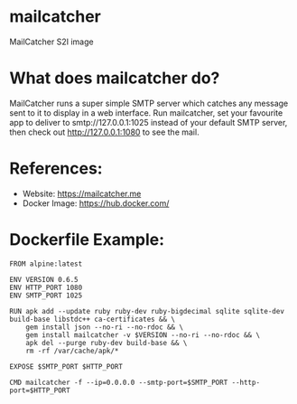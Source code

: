 # mailcatcher
MailCatcher S2I image

# What does mailcatcher do?
MailCatcher runs a super simple SMTP server which catches any message sent to it to display in a web interface. Run mailcatcher, set your favourite app to deliver to smtp://127.0.0.1:1025 instead of your default SMTP server, then check out http://127.0.0.1:1080 to see the mail.

# References:
* Website:  https://mailcatcher.me
* Docker Image: https://hub.docker.com/

# Dockerfile Example:
```
FROM alpine:latest

ENV VERSION 0.6.5
ENV HTTP_PORT 1080
ENV SMTP_PORT 1025

RUN apk add --update ruby ruby-dev ruby-bigdecimal sqlite sqlite-dev build-base libstdc++ ca-certificates && \
    gem install json --no-ri --no-rdoc && \
    gem install mailcatcher -v $VERSION --no-ri --no-rdoc && \
    apk del --purge ruby-dev build-base && \
    rm -rf /var/cache/apk/*

EXPOSE $SMTP_PORT $HTTP_PORT

CMD mailcatcher -f --ip=0.0.0.0 --smtp-port=$SMTP_PORT --http-port=$HTTP_PORT
```

